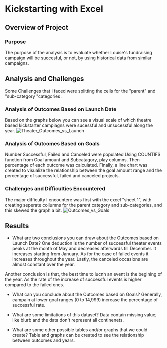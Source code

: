 # Kickstarting with Excel

## Overview of Project

### Purpose
The purpose of the analysis is to evaluate whether Louise's fundraising campaign will be succesful, or not, by using historical data from similar campaigns.

## Analysis and Challenges
Some Challenges that I faced were splitting the cells for the "parent" and "sub-category "categories .

### Analysis of Outcomes Based on Launch Date
Based on the graphs below you can see a visual scale of which theatre based kickstarter campiagns were sucessful and unsucessful along the year. 
![Theater_Outcomes_vs_Launch](https://user-images.githubusercontent.com/109875421/207483201-5b6de538-9d5e-4cf7-857a-7bb6c3b9c6d3.png)

### Analysis of Outcomes Based on Goals
Number Successful, Failed and Canceled were populated Using COUNTIFS function from Goal amount and Subcatagory, play columns. Then percentage of each outcome was 
calculated. Finally, a line chart was created to visualize the relationship between the goal amount range and the percentage of successful, failed and canceled projects.
### Challenges and Difficulties Encountered
The major difficulty I encountere was first with the excel "sheet 1", with creating seperate collumns for the parent category and sub-categories, and this skewed the graph a bit. 
![Outcomes_vs_Goals](https://user-images.githubusercontent.com/109875421/207483284-1ec13ec2-6297-4e24-ae28-e22f1c956480.png)

## Results
- What are two conclusions you can draw about the Outcomes based on Launch Date?
One deduction is the number of successful theater events peaks at the month of May and decreases afterwards till December. It increases starting from January. As for the case of failed events it increases throughout the year. Lastly, the canceled occasions are almost constant over the year.

Another conclusion is that, the best time to lucnh an event is the begining of the year. As the rate of the increase of successful events is higher compared to the failed ones.

- What can you conclude about the Outcomes based on Goals?
 Generally, campain at lower goal ranges (0 to 14,999) increase the percentage of successful rate.
 
- What are some limitations of this dataset?
Data contain missing value; like blurb and the data don't represent all continenets.

- What are some other possible tables and/or graphs that we could create?
Table and graphs can be created to see the relationship between outcomes and years.
    
